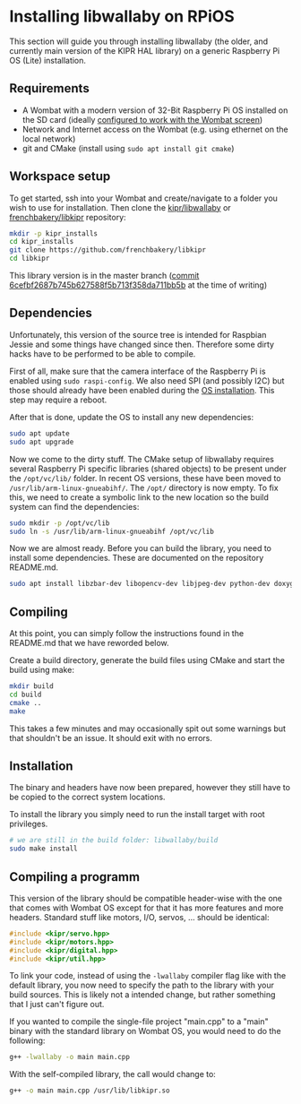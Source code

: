 # Installing libwallaby on RPiOS

This section will guide you through installing libwallaby (the older, and currently main version of the KIPR HAL library) on a generic Raspberry Pi OS (Lite) installation.

## Requirements

 - A Wombat with a modern version of 32-Bit Raspberry Pi OS installed on the SD card (ideally [configured to work with the Wombat screen](rpios_installation.md))
 - Network and Internet access on the Wombat (e.g. using ethernet on the local network)
 - git and CMake (install using ```sudo apt install git cmake```)

## Workspace setup 

To get started, ssh into your Wombat and create/navigate to a folder you wish to use for installation. Then clone the [kipr/libwallaby](https://github.com/kipr/libwallaby) or [frenchbakery/libkipr](https://github.com/frenchbakery/libkipr) repository:

```bash
mkdir -p kipr_installs
cd kipr_installs
git clone https://github.com/frenchbakery/libkipr
cd libkipr
```

This library version is in the master branch ([commit 6cefbf2687b745b627588f5b713f358da711bb5b](https://github.com/frenchbakery/libkipr/commit/6cefbf2687b745b627588f5b713f358da711bb5b) at the time of writing)

## Dependencies

Unfortunately, this version of the source tree is intended for Raspbian Jessie and some things have changed since then. Therefore some dirty hacks have to be performed to be able to compile.

First of all, make sure that the camera interface of the Raspberry Pi is enabled using ```sudo raspi-config```. We also need SPI (and possibly I2C) but those should already have been enabled during the [OS installation](rpios_installation.md). This step may require a reboot.

After that is done, update the OS to install any new dependencies: 

```bash
sudo apt update
sudo apt upgrade
```

Now we come to the dirty stuff. The CMake setup of libwallaby requires several Raspberry Pi specific libraries (shared objects) to be present under the ```/opt/vc/lib/``` folder. In recent OS versions, these have been moved to ```/usr/lib/arm-linux-gnueabihf/```. The ```/opt/``` directory is now empty. To fix this, we need to create a symbolic link to the new location so the build system can find the dependencies: 

```bash
sudo mkdir -p /opt/vc/lib
sudo ln -s /usr/lib/arm-linux-gnueabihf /opt/vc/lib
```

Now we are almost ready. Before you can build the library, you need to install some dependencies. These are documented on the repository README.md.

```bash
sudo apt install libzbar-dev libopencv-dev libjpeg-dev python-dev doxygen swig
```

## Compiling

At this point, you can simply follow the instructions found in the README.md that we have reworded below.

Create a build directory, generate the build files using CMake and start the build using make:

```bash
mkdir build
cd build
cmake ..
make
```

This takes a few minutes and may occasionally spit out some warnings but that shouldn't be an issue. It should exit with no errors.

## Installation

The binary and headers have now been prepared, however they still have to be copied to the correct system locations.

To install the library you simply need to run the install target with root privileges.

```bash
# we are still in the build folder: libwallaby/build
sudo make install
```

## Compiling a programm

This version of the library should be compatible header-wise with the one that comes with Wombat OS except for that it has more features and more headers. Standard stuff like motors, I/O, servos, ... should be identical:

```cpp
#include <kipr/servo.hpp>
#include <kipr/motors.hpp>
#include <kipr/digital.hpp>
#include <kipr/util.hpp>
```

To link your code, instead of using the ```-lwallaby``` compiler flag like with the default library, you now need to specify the path to the library with your build sources. This is likely not a intended change, but rather something that I just can't figure out.

If you wanted to compile the single-file project "main.cpp" to a "main" binary with the standard library on Wombat OS, you would need to do the following:

```bash
g++ -lwallaby -o main main.cpp
```

With the self-compiled library, the call would change to:

```bash
g++ -o main main.cpp /usr/lib/libkipr.so
```

